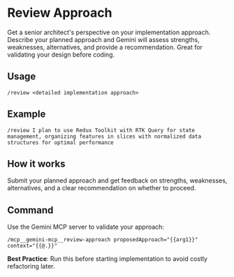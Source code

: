 # Review Approach

Get a senior architect's perspective on your implementation approach. Describe your planned approach and Gemini will assess strengths, weaknesses, alternatives, and provide a recommendation. Great for validating your design before coding.

## Usage
`/review <detailed implementation approach>`

## Example
`/review I plan to use Redux Toolkit with RTK Query for state management, organizing features in slices with normalized data structures for optimal performance`

## How it works
Submit your planned approach and get feedback on strengths, weaknesses, alternatives, and a clear recommendation on whether to proceed.

## Command
Use the Gemini MCP server to validate your approach:

```
/mcp__gemini-mcp__review-approach proposedApproach="{{arg1}}" context="{{@.}}"
```

**Best Practice**: Run this before starting implementation to avoid costly refactoring later.